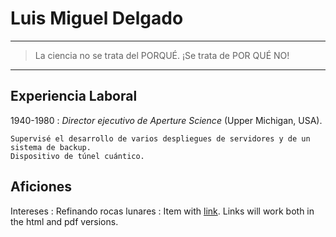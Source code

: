 Luis Miguel Delgado
============

----

>  La ciencia no se trata del PORQUÉ. ¡Se trata de POR QUÉ NO!

----

Experiencia Laboral
--------------------

1940-1980
:   *Director ejecutivo de Aperture Science* (Upper Michigan, USA).

    Supervisé el desarrollo de varios despliegues de servidores y de un sistema de backup.
    Dispositivo de túnel cuántico.

Aficiones
-------

Intereses
:   Refinando rocas lunares
:   Item with [link](http://www.example.com). Links will work both in the html and pdf versions.
